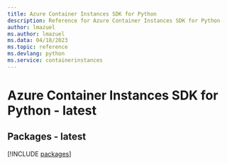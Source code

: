 ```yaml
---
title: Azure Container Instances SDK for Python
description: Reference for Azure Container Instances SDK for Python
author: lmazuel
ms.author: lmazuel
ms.data: 04/18/2023
ms.topic: reference
ms.devlang: python
ms.service: containerinstances
---
```

# Azure Container Instances SDK for Python - latest
## Packages - latest
[!INCLUDE [packages](container-instances-index.md)]